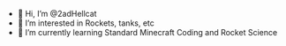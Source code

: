 - 👋 Hi, I’m @2adHellcat
- 👀 I’m interested in Rockets, tanks, etc
- 🌱 I’m currently learning Standard Minecraft Coding and Rocket Science
